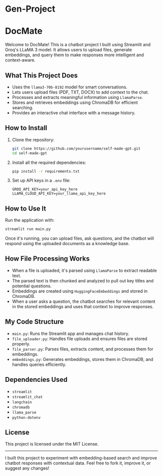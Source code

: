 # Gen-Project

# DocMate

Welcome to DocMate! This is a chatbot project I built using Streamlit and Groq's LLaMA 3 model. It allows users to upload files, generate embeddings, and query them to make responses more intelligent and context-aware.

## What This Project Does
- Uses the `llama3-70b-8192` model for smart conversations.
- Lets users upload files (PDF, TXT, DOCX) to add context to the chat.
- Processes and extracts meaningful information using `LlamaParse`.
- Stores and retrieves embeddings using ChromaDB for efficient searching.
- Provides an interactive chat interface with a message history.

## How to Install
1. Clone the repository:
   ```sh
   git clone https://github.com/yourusername/self-made-gpt.git
   cd self-made-gpt
   ```
2. Install all the required dependencies:
   ```sh
   pip install -r requirements.txt
   ```
3. Set up API keys in a `.env` file:
   ```
   GROQ_API_KEY=your_api_key_here
   LLAMA_CLOUD_API_KEY=your_llama_api_key_here
   ```

## How to Use It
Run the application with:
```sh
streamlit run main.py
```
Once it's running, you can upload files, ask questions, and the chatbot will respond using the uploaded documents as a knowledge base.

## How File Processing Works
- When a file is uploaded, it's parsed using `LlamaParse` to extract readable text.
- The parsed text is then chunked and analyzed to pull out key titles and potential questions.
- Embeddings are created using `HuggingFaceEmbeddings` and stored in ChromaDB.
- When a user asks a question, the chatbot searches for relevant content in the stored embeddings and uses that context to improve responses.

## My Code Structure
- `main.py`: Runs the Streamlit app and manages chat history.
- `file_uploader.py`: Handles file uploads and ensures files are stored properly.
- `file_parser.py`: Parses files, extracts content, and processes them for embeddings.
- `embeddings.py`: Generates embeddings, stores them in ChromaDB, and handles queries efficiently.

## Dependencies Used
- `streamlit`
- `streamlit_chat`
- `langchain`
- `chromadb`
- `llama_parse`
- `python-dotenv`

## License
This project is licensed under the MIT License.

---

I built this project to experiment with embedding-based search and improve chatbot responses with contextual data. Feel free to fork it, improve it, or suggest any changes!


